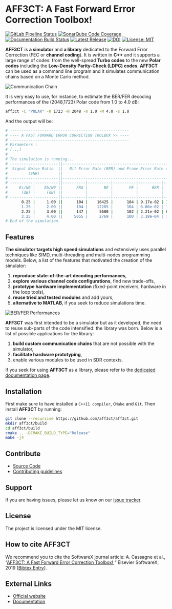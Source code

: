 # AFF3CT: A Fast Forward Error Correction Toolbox!

[![GitLab Pipeline Status](https://img.shields.io/gitlab/pipeline/aff3ct/aff3ct.svg)](https://gitlab.com/aff3ct/aff3ct/pipelines)
[![SonarQube Code Coverage](https://gitlab.com/aff3ct/aff3ct/badges/master/coverage.svg)](https://sonarqube.inria.fr/sonarqube/dashboard?id=storm%3Aaff3ct%3Agitlab%3Amaster)
[![Documentation Build Status](https://img.shields.io/readthedocs/aff3ct.svg)](https://readthedocs.org/projects/aff3ct/)
[![Latest Release](https://img.shields.io/github/release/aff3ct/aff3ct.svg)](https://github.com/aff3ct/aff3ct/releases)
[![DOI](https://zenodo.org/badge/60615913.svg)](https://zenodo.org/badge/latestdoi/60615913)
[![License: MIT](https://img.shields.io/github/license/aff3ct/aff3ct.svg)](./LICENSE)

**AFF3CT** is **a simulator** and **a library** dedicated to the Forward Error
Correction (FEC or **channel coding**). It is written in **C++** and it supports
a large range of codes: from the well-spread **Turbo codes** to the new
**Polar codes** including the **Low-Density Parity-Check (LDPC) codes**.
**AFF3CT** can be used as a command line program and it simulates communication
chains based on a Monte Carlo method.

![Communication Chain](https://aff3ct.github.io/images/chain.svg)

It is very easy to use, for instance, to estimate the BER/FER decoding
performances of the (2048,1723) Polar code from 1.0 to 4.0 dB:

```bash
aff3ct -C "POLAR" -K 1723 -N 2048 -m 1.0 -M 4.0 -s 1.0
```

And the output will be:

```bash
# ----------------------------------------------------
# ---- A FAST FORWARD ERROR CORRECTION TOOLBOX >> ----
# ----------------------------------------------------
# Parameters :
# [...]
#
# The simulation is running...
# ---------------------||------------------------------------------------------||---------------------
#  Signal Noise Ratio  ||   Bit Error Rate (BER) and Frame Error Rate (FER)    ||  Global throughput
#         (SNR)        ||                                                      ||  and elapsed time
# ---------------------||------------------------------------------------------||---------------------
# ----------|----------||----------|----------|----------|----------|----------||----------|----------
#     Es/N0 |    Eb/N0 ||      FRA |       BE |       FE |      BER |      FER ||  SIM_THR |    ET/RT
#      (dB) |     (dB) ||          |          |          |          |          ||   (Mb/s) | (hhmmss)
# ----------|----------||----------|----------|----------|----------|----------||----------|----------
       0.25 |     1.00 ||      104 |    16425 |      104 | 9.17e-02 | 1.00e+00 ||    4.995 | 00h00'00
       1.25 |     2.00 ||      104 |    12285 |      104 | 6.86e-02 | 1.00e+00 ||   13.678 | 00h00'00
       2.25 |     3.00 ||      147 |     5600 |      102 | 2.21e-02 | 6.94e-01 ||   14.301 | 00h00'00
       3.25 |     4.00 ||     5055 |     2769 |      100 | 3.18e-04 | 1.98e-02 ||   30.382 | 00h00'00
# End of the simulation.
```

## Features

**The simulator targets high speed simulations** and extensively uses parallel
techniques like SIMD, multi-threading and multi-nodes programming models.
Below, a list of the features that motivated the creation of the simulator:

1. **reproduce state-of-the-art decoding performances**,
2. **explore various channel code configurations**, find new trade-offs,
3. **prototype hardware implementation** (fixed-point receivers, hardware in
   the loop tools),
4. **reuse tried and tested modules** and add yours,
5. **alternative to MATLAB**, if you seek to reduce simulations time.

![BER/FER Performances](https://aff3ct.github.io/images/bfer/bfer_polar_turbo_ldpc_bch_rs.svg)

**AFF3CT** was first intended to be a simulator but as it developed, the need to
reuse sub-parts of the code intensified: the library was born. Below is a list
of possible applications for the library:

1. **build custom communication chains** that are not possible with the
   simulator,
2. **facilitate hardware prototyping**,
3. enable various modules to be used in SDR contexts.

If you seek for using **AFF3CT** as a library, please refer to the
[dedicated documentation page](https://aff3ct.readthedocs.io/en/latest/user/library/examples.html).

## Installation

First make sure to have installed a `C++11 compiler`, `CMake` and `Git`. Then
install **AFF3CT** by running:

```bash
git clone --recursive https://github.com/aff3ct/aff3ct.git
mkdir aff3ct/build
cd aff3ct/build
cmake .. -DCMAKE_BUILD_TYPE="Release"
make -j4
```

## Contribute

- [Source Code](https://github.com/aff3ct/aff3ct)
- [Contributing guidelines](./CONTRIBUTING.md)

## Support

If you are having issues, please let us know on our
[issue tracker](https://github.com/aff3ct/aff3ct/issues).

## License

The project is licensed under the MIT license.

## How to cite AFF3CT

We recommend you to cite the SoftwareX journal article: A. Cassagne et al.,
“[AFF3CT: A Fast Forward Error Correction Toolbox!](https://doi.org/10.1016/j.softx.2019.100345),“
Elsevier SoftwareX, 2019 [[Bibtex Entry](https://aff3ct.github.io/resources/bibtex/Cassagne2019a%20-%20AFF3CT:%20A%20Fast%20Forward%20Error%20Correction%20Toolbox.bib)].

External Links
--------------

- [Official website](https://aff3ct.github.io)
- [Documentation](https://aff3ct.readthedocs.io)
